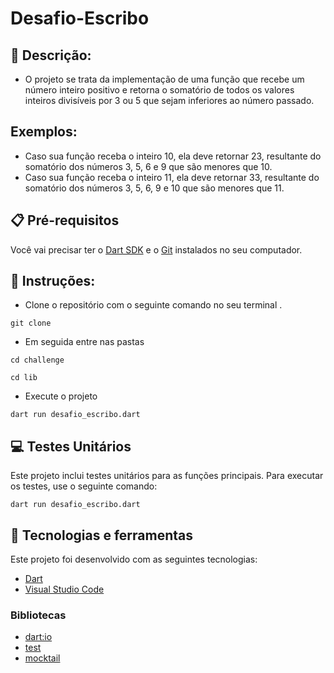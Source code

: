 # Desafio-Escribo

## 📄 Descrição:
- O projeto se trata da implementação de uma função que recebe um número inteiro positivo e retorna o somatório de todos os valores
inteiros divisíveis por 3 ou 5 que sejam inferiores ao número passado.

## Exemplos:
- Caso sua função receba o inteiro 10, ela deve retornar 23, resultante do somatório dos números 3, 5, 6 e
9 que são menores que 10.
- Caso sua função receba o inteiro 11, ela deve retornar 33, resultante do somatório dos números 3, 5, 6, 9
e 10 que são menores que 11.

## 📋 Pré-requisitos

Você vai precisar ter o [Dart SDK](https://dart.dev/get-dart) e 
o [Git](https://git-scm.com/) instalados no seu computador.

## 👷 Instruções:
- Clone o repositório com o seguinte comando no seu terminal .

```git clone ```
- Em seguida entre nas pastas

```cd challenge```

```cd lib```

- Execute o projeto

```dart run desafio_escribo.dart```

## 💻 Testes Unitários

Este projeto inclui testes unitários para as funções principais. Para executar os testes, use o seguinte comando:

```dart run desafio_escribo.dart```

## 🚀 Tecnologias e ferramentas

Este projeto foi desenvolvido com as seguintes tecnologias:

- [Dart](https://dart.dev/)
- [Visual Studio Code](https://code.visualstudio.com/)

### Bibliotecas
- [dart:io](https://api.dart.dev/stable/3.2.0/dart-io/dart-io-library.html) 
- [test](https://pub.dev/packages/test)
- [mocktail](https://pub.dev/packages/mocktail)
